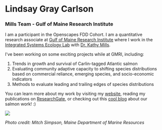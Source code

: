 # Lindsay Gray Carlson
### Mills Team - Gulf of Maine Research Institute

I am a participant in the Openscapes FDD Cohort. I am a quantitative research associate at [Gulf of Maine Research Institute](https://gmri.org/) where I work in the [Integrated Systems Ecology Lab](https://gmri.org/commitments/science/integrated-systems-ecology/) with [Dr. Kathy Mills](https://gmri.org/our-approach/staff/kathy-mills/).

I've been working on some exciting projects while at GMRI, including:

1. Trends in growth and survival of Carlin-tagged Atlantic salmon
2. Evaluating community adaptive capacity to shifting species distributions based on commercial reliance, emerging species, and socio-economic indicators
3. Methods to evaluate leading and trailing edges of species distributions

You can learn more about my work by visiting my [website](https://lgcarlson.github.io/), reading my publications on [ResearchGate](https://www.researchgate.net/profile/Lindsay-Carlson), or checking out this [cool blog](https://gmri.org/stories/searching-clues-salmon-scales/) about our salmon work! :) 

![](https://gmri-org-production.s3.amazonaws.com/images/1245109517_3b64.width-800.jpg)

*Photo credit: Mitch Simpson, Maine Department of Marine Resources*
